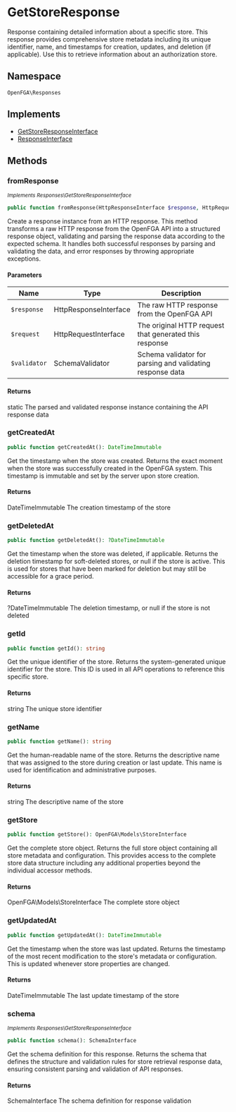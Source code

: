 # GetStoreResponse

Response containing detailed information about a specific store. This response provides comprehensive store metadata including its unique identifier, name, and timestamps for creation, updates, and deletion (if applicable). Use this to retrieve information about an authorization store.

## Namespace
`OpenFGA\Responses`

## Implements
* [GetStoreResponseInterface](GetStoreResponseInterface.md)
* [ResponseInterface](ResponseInterface.md)



## Methods
### fromResponse

*<small>Implements Responses\GetStoreResponseInterface</small>*  

```php
public function fromResponse(HttpResponseInterface $response, HttpRequestInterface $request, SchemaValidator $validator): static
```

Create a response instance from an HTTP response. This method transforms a raw HTTP response from the OpenFGA API into a structured response object, validating and parsing the response data according to the expected schema. It handles both successful responses by parsing and validating the data, and error responses by throwing appropriate exceptions.

#### Parameters
| Name | Type | Description |
|------|------|-------------|
| `$response` | HttpResponseInterface | The raw HTTP response from the OpenFGA API |
| `$request` | HttpRequestInterface | The original HTTP request that generated this response |
| `$validator` | SchemaValidator | Schema validator for parsing and validating response data |

#### Returns
static
 The parsed and validated response instance containing the API response data

### getCreatedAt


```php
public function getCreatedAt(): DateTimeImmutable
```

Get the timestamp when the store was created. Returns the exact moment when the store was successfully created in the OpenFGA system. This timestamp is immutable and set by the server upon store creation.


#### Returns
DateTimeImmutable
 The creation timestamp of the store

### getDeletedAt


```php
public function getDeletedAt(): ?DateTimeImmutable
```

Get the timestamp when the store was deleted, if applicable. Returns the deletion timestamp for soft-deleted stores, or null if the store is active. This is used for stores that have been marked for deletion but may still be accessible for a grace period.


#### Returns
?DateTimeImmutable
 The deletion timestamp, or null if the store is not deleted

### getId


```php
public function getId(): string
```

Get the unique identifier of the store. Returns the system-generated unique identifier for the store. This ID is used in all API operations to reference this specific store.


#### Returns
string
 The unique store identifier

### getName


```php
public function getName(): string
```

Get the human-readable name of the store. Returns the descriptive name that was assigned to the store during creation or last update. This name is used for identification and administrative purposes.


#### Returns
string
 The descriptive name of the store

### getStore


```php
public function getStore(): OpenFGA\Models\StoreInterface
```

Get the complete store object. Returns the full store object containing all store metadata and configuration. This provides access to the complete store data structure including any additional properties beyond the individual accessor methods.


#### Returns
OpenFGA\Models\StoreInterface
 The complete store object

### getUpdatedAt


```php
public function getUpdatedAt(): DateTimeImmutable
```

Get the timestamp when the store was last updated. Returns the timestamp of the most recent modification to the store&#039;s metadata or configuration. This is updated whenever store properties are changed.


#### Returns
DateTimeImmutable
 The last update timestamp of the store

### schema

*<small>Implements Responses\GetStoreResponseInterface</small>*  

```php
public function schema(): SchemaInterface
```

Get the schema definition for this response. Returns the schema that defines the structure and validation rules for store retrieval response data, ensuring consistent parsing and validation of API responses.


#### Returns
SchemaInterface
 The schema definition for response validation


